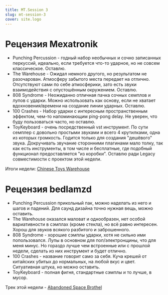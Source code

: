 ```yaml
---
title: MT.Session 3
slug: mt-session-3
cover: site.logo
---
```


# Рецензия Mexatronik 

* Punching Percussion - годный набор необычных и сочно записанных перкуссий, идеально, если требуется что-то ударное, но не совсем классическое. Оставлю.
* The Warehouse - Ожидал немного другого, но результатом не разочарован. Атмосферу забытого места передает на отлично. Отсутствуют сами по себе атмосферики, зато есть звуки взаимодействия с опустошённым окружением. Оставлю.
* 808 Syndrome - Неожиданно отличная пачка сочных семплов и лупов с ударки. Можно использовать как основу, если не хватает вдохновения/времени на создание линии ударных. Оставлю.
* 100 Crashes - Набор ударки с интересным пространственным эффектом, чем-то напоминающим ping-pong delay. Не уверен, что буду пользоваться часто, но оставлю.
* ToyKeyboard - очень посредственный vst инструмент. По сути семплер с довольно простыми звуками и всего 4 крутилками, одна из которых громкость. Годится только для создания "дешёвого" звука. Докручивать звучание сторонними плагинами мало толку, так как есть инструменты, в том числе и бесплатные, где подобный функционал предоставляется "из коробки". Оставлю ради Legacy совместимости с проектом этой недели.

Итоги недели: [Chinese Toys Warehouse](https://soundcloud.com/red_monk/chinese-toys-warehouse)

# Рецензия bedlamzd

* Punching Percussion прикольный пак, можно наделать из него и шагов и падений. Для саунд дизайна точно нужная вещь, можно оставить.
* The Warehouse оказался маловат и однообразен, нет особой вариативности в сэмплах (кроме стекла), но всё равно интересен. Хорош для звуков всякого разбитого и заброшенного.
* 808 Syndrome - хорошие сэмплы ударки, хотя не сильно ими попользовался. Лупы в основном для поп/электронщины, что для меня минус. Но гораздо лучше чем встроенные или с прошлой недели, сделать из них инструмент и будет отлично.
* 100 Crashes - название говорит само за себя. Куча крешей от китайских убитых до нормальных, на любой вкус и цвет. Ситуативная штука, но можно оставить.
* ToyKeyboard - полная фигня, стандартные сэмплы и то лучше, в мусор.

Трек этой недели - [Abandoned Space Brothel](https://soundcloud.com/bedlamzd/space-brothel)
